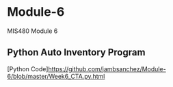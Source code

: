 # Module-6
MIS480 Module 6

## Python Auto Inventory Program
[Python Code]https://github.com/jambsanchez/Module-6/blob/master/Week6_CTA.py.html

